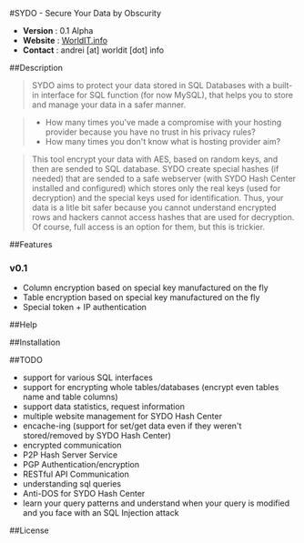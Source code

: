 #SYDO - Secure Your Data by Obscurity
* __Version__ : 0.1 Alpha
* __Website__ : [WorldIT.info](http://www.worldit.info)
* __Contact__ : andrei [at] worldit [dot] info

##Description

> SYDO aims to protect your data stored in SQL Databases with a built-in interface for SQL function (for now MySQL), that helps you to store and manage your data in a safer manner. 

> * How many times you've made a compromise with your hosting provider because you have no trust in his privacy rules? 
> * How many times you don't know what is hosting provider aim? 

> This tool encrypt your data with AES, based on random keys, and then are sended to SQL database. SYDO create special hashes (if needed) that are sended to a safe webserver (with SYDO Hash Center installed and configured) which stores only the real keys (used for decryption) and the special keys used for identification. Thus, your data is a litle bit safer because you cannot understand encrypted rows and hackers cannot access hashes that are used for decryption. Of course, full access is an option for them, but this is trickier. 


##Features
### v0.1 
  - Column encryption based on special key manufactured on the fly
  - Table encryption based on special key manufactured on the fly
  - Special token + IP authentication

##Help

##Installation

##TODO
- support for various SQL interfaces
- support for encrypting whole tables/databases (encrypt even tables name and table columns)
- support data statistics, request information
- multiple website management for SYDO Hash Center
- encache-ing (support for set/get data even if they weren't stored/removed by SYDO Hash Center)
- encrypted communication
- P2P Hash Server Service
- PGP Authentication/encryption
- RESTful API Communication
- understanding sql queries
- Anti-DOS for SYDO Hash Center
- learn your query patterns and understand when your query is modified and you face with an SQL Injection attack

##License